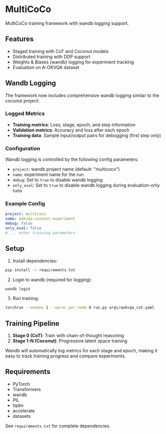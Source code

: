 # MultiCoCo

MultiCoCo training framework with wandb logging support.

## Features

- Staged training with CoT and Coconut models
- Distributed training with DDP support
- Weights & Biases (wandb) logging for experiment tracking
- Evaluation on A-OKVQA dataset

## Wandb Logging

The framework now includes comprehensive wandb logging similar to the coconut project:

### Logged Metrics

- **Training metrics**: Loss, stage, epoch, and step information
- **Validation metrics**: Accuracy and loss after each epoch
- **Training data**: Sample input/output pairs for debugging (first step only)

### Configuration

Wandb logging is controlled by the following config parameters:

- `project`: wandb project name (default: "multicoco")
- `name`: experiment name for the run
- `debug`: Set to `true` to disable wandb logging
- `only_eval`: Set to `true` to disable wandb logging during evaluation-only runs

### Example Config

```yaml
project: multicoco
name: aokvqa-coconut-experiment
debug: false
only_eval: false
# ... other training parameters
```

## Setup

1. Install dependencies:
```bash
pip install -r requirements.txt
```

2. Login to wandb (required for logging):
```bash
wandb login
```

3. Run training:
```bash
torchrun --nnodes 1 --nproc_per_node 8 run.py args/aokvqa_cot.yaml
```

## Training Pipeline

1. **Stage 0 (CoT)**: Train with chain-of-thought reasoning
2. **Stage 1-N (Coconut)**: Progressive latent space training

Wandb will automatically log metrics for each stage and epoch, making it easy to track training progress and compare experiments.

## Requirements

- PyTorch
- Transformers
- wandb
- PIL
- tqdm
- accelerate
- datasets

See `requirements.txt` for complete dependencies. 